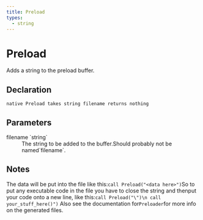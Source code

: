 ```yaml
---
title: Preload
types:
  - string
---
```


# Preload
Adds a string to the preload buffer.

## Declaration

```
native Preload takes string filename returns nothing
```

## Parameters
<dl>
  <dt>filename `string`</dt>
  <dd>The string to be added to the buffer.Should probably not be named`filename`.</dd>
</dl>

## Notes 
The data will be put into the file like this:````call Preload("<data here>")````So to put any executable code in the file you have to close the string and thenput your code onto a new line, like this:````call Preload("\")\n call your_stuff_here()")````
Also see the documentation for`Preloader`for more info on the generated files.